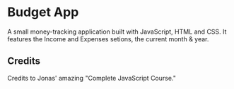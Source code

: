 # Budget App 
 A small money-tracking application built with JavaScript, HTML and CSS. It features the Income and Expenses setions, the current month & year.

## Credits
 Credits to Jonas' amazing "Complete JavaScript Course."

